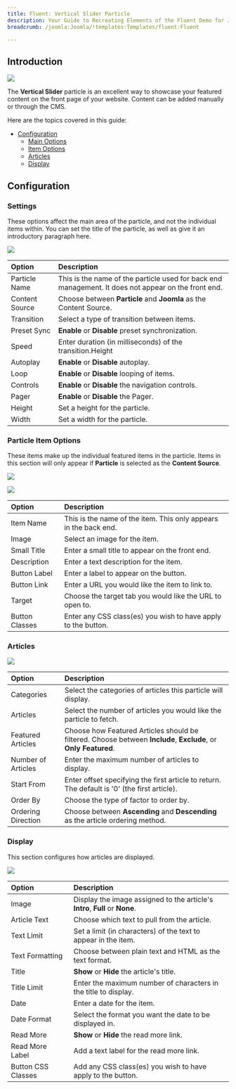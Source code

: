 ```yaml
---
title: Fluent: Vertical Slider Particle
description: Your Guide to Recreating Elements of the Fluent Demo for Joomla
breadcrumb: /joomla:Joomla/!templates:Templates/fluent:Fluent

---
```


## Introduction

![](assets/particle_vertical1.jpeg)

The **Vertical Slider** particle is an excellent way to showcase your featured content on the front page of your website. Content can be added manually or through the CMS.

Here are the topics covered in this guide:

* [Configuration](#configuration)
    - [Main Options](#settings)
    - [Item Options](#particle-item-options)
    - [Articles](#articles)
    - [Display](#display)

## Configuration

### Settings 

These options affect the main area of the particle, and not the individual items within. You can set the title of the particle, as well as give it an introductory paragraph here.

![](assets/particle_vertical2.jpeg)

| Option         | Description                                                                                         |
| :-----         | :-----                                                                                              |
| Particle Name  | This is the name of the particle used for back end management. It does not appear on the front end. |
| Content Source | Choose between **Particle** and **Joomla** as the Content Source.                                   |
| Transition     | Select a type of transition between items.                                                          |
| Preset Sync    | **Enable** or **Disable** preset synchronization.                                                   |
| Speed          | Enter duration (in milliseconds) of the transition.Height                                           |
| Autoplay       | **Enable** or **Disable** autoplay.                                                                 |
| Loop           | **Enable** or **Disable** looping of items.                                                         |
| Controls       | **Enable** or **Disable** the navigation controls.                                                  |
| Pager          | **Enable** or **Disable** the Pager.                                                                |
| Height         | Set a height for the particle.                                                                      |
| Width          | Set a width for the particle.                                                                       |

### Particle Item Options

These items make up the individual featured items in the particle. Items in this section will only appear if **Particle** is selected as the **Content Source**.

![](assets/particle_vertical3.jpeg)

![](assets/particle_vertical4.jpeg)

| Option         | Description                                                      |
| :-----         | :-----                                                           |
| Item Name      | This is the name of the item. This only appears in the back end. |
| Image          | Select an image for the item.                                    |
| Small Title    | Enter a small title to appear on the front end.                  |
| Description    | Enter a text description for the item.                           |
| Button Label   | Enter a label to appear on the button.                           |
| Button Link    | Enter a URL you would like the item to link to.                  |
| Target         | Choose the target tab you would like the URL to open to.         |
| Button Classes | Enter any CSS class(es) you wish to have apply to the button.    |

### Articles

![](assets/particle_vertical5.jpeg)

| Option             | Description                                                                                                     |
| :-----             | :-----                                                                                                          |
| Categories         | Select the categories of articles this particle will display.                                                   |
| Articles           | Select the number of articles you would like the particle to fetch.                                             |
| Featured Articles  | Choose how Featured Articles should be filtered. Choose between **Include**, **Exclude**, or **Only Featured**. |
| Number of Articles | Enter the maximum number of articles to display.                                                                |
| Start From         | Enter offset specifying the first article to return. The default is '0' (the first article).                    |
| Order By           | Choose the type of factor to order by.                                                                          |
| Ordering Direction | Choose between **Ascending** and **Descending** as the article ordering method.                                 |

### Display

This section configures how articles are displayed.

![](assets/particle_vertical6.jpeg)

| Option             | Description                                                                  |
| :-----             | :-----                                                                       |
| Image              | Display the image assigned to the article's **Intro**, **Full** or **None**. |
| Article Text       | Choose which text to pull from the article.                                  |
| Text Limit         | Set a limit (in characters) of the text to appear in the item.               |
| Text Formatting    | Choose between plain text and HTML as the text format.                       |
| Title              | **Show** or **Hide** the article's title.                                    |
| Title Limit        | Enter the maximum number of characters in the title to display.              |
| Date               | Enter a date for the item.                                                   |
| Date Format        | Select the format you want the date to be displayed in.                      |
| Read More          | **Show** or **Hide** the read more link.                                     |
| Read More Label    | Add a text label for the read more link.                                     |
| Button CSS Classes | Add any CSS class(es) you wish to have apply to the button.                  |